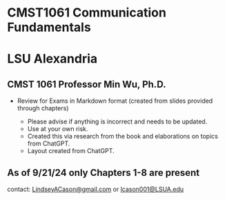 # CMST1061 Communication Fundamentals
# LSU Alexandria
## CMST 1061 Professor Min Wu, Ph.D.

- Review for Exams in Markdown format (created from slides provided through chapters)

  - Please advise if anything is incorrect and needs to be updated.
  - Use at your own risk.
  - Created this via research from the book and elaborations on topics from ChatGPT.
  - Layout created from ChatGPT.

## As of 9/21/24 only Chapters 1-8 are present

contact: LindseyACason@gmail.com or lcason001@LSUA.edu
